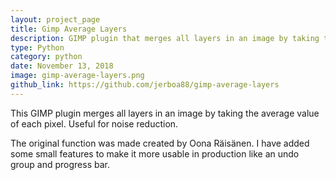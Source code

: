 ```yaml
---
layout: project_page
title: Gimp Average Layers
description: GIMP plugin that merges all layers in an image by taking the average value of each pixel. Useful for noise reduction.
type: Python
category: python
date: November 13, 2018
image: gimp-average-layers.png
github_link: https://github.com/jerboa88/gimp-average-layers
---
```

This GIMP plugin merges all layers in an image by taking the average value of each pixel. Useful for noise reduction.

The original function was made created by Oona Räisänen. I have added some small features to make it more usable in production like an undo group and progress bar.
